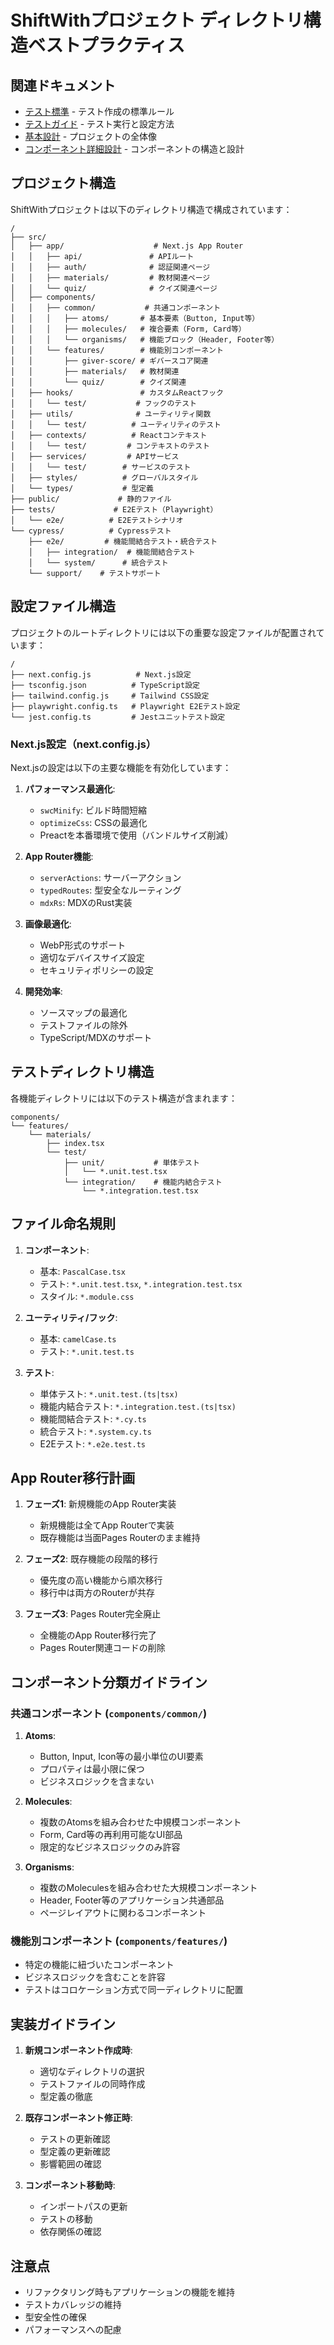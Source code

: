 # ShiftWithプロジェクト ディレクトリ構造ベストプラクティス

## 関連ドキュメント

- [テスト標準](./02_テスト標準.md) - テスト作成の標準ルール
- [テストガイド](./03_テストガイド.md) - テスト実行と設定方法
- [基本設計](../01_プロジェクト概要/01_基本設計.md) - プロジェクトの全体像
- [コンポーネント詳細設計](../01_プロジェクト概要/06_コンポーネント詳細設計.md) - コンポーネントの構造と設計

## プロジェクト構造

ShiftWithプロジェクトは以下のディレクトリ構造で構成されています：

```
/
├── src/
│   ├── app/                    # Next.js App Router
│   │   ├── api/               # APIルート
│   │   ├── auth/              # 認証関連ページ
│   │   ├── materials/         # 教材関連ページ
│   │   └── quiz/              # クイズ関連ページ
│   ├── components/
│   │   ├── common/           # 共通コンポーネント
│   │   │   ├── atoms/       # 基本要素（Button, Input等）
│   │   │   ├── molecules/   # 複合要素（Form, Card等）
│   │   │   └── organisms/   # 機能ブロック（Header, Footer等）
│   │   └── features/        # 機能別コンポーネント
│   │       ├── giver-score/ # ギバースコア関連
│   │       ├── materials/   # 教材関連
│   │       └── quiz/        # クイズ関連
│   ├── hooks/               # カスタムReactフック
│   │   └── test/           # フックのテスト
│   ├── utils/              # ユーティリティ関数
│   │   └── test/          # ユーティリティのテスト
│   ├── contexts/          # Reactコンテキスト
│   │   └── test/         # コンテキストのテスト
│   ├── services/         # APIサービス
│   │   └── test/        # サービスのテスト
│   ├── styles/          # グローバルスタイル
│   └── types/           # 型定義
├── public/             # 静的ファイル
├── tests/             # E2Eテスト（Playwright）
│   └── e2e/          # E2Eテストシナリオ
└── cypress/          # Cypressテスト
    ├── e2e/         # 機能間結合テスト・統合テスト
    │   ├── integration/  # 機能間結合テスト
    │   └── system/      # 統合テスト
    └── support/    # テストサポート
```

## 設定ファイル構造

プロジェクトのルートディレクトリには以下の重要な設定ファイルが配置されています：

```
/
├── next.config.js          # Next.js設定
├── tsconfig.json          # TypeScript設定
├── tailwind.config.js     # Tailwind CSS設定
├── playwright.config.ts   # Playwright E2Eテスト設定
└── jest.config.ts         # Jestユニットテスト設定
```

### Next.js設定（next.config.js）

Next.jsの設定は以下の主要な機能を有効化しています：

1. **パフォーマンス最適化**:
   - `swcMinify`: ビルド時間短縮
   - `optimizeCss`: CSSの最適化
   - Preactを本番環境で使用（バンドルサイズ削減）

2. **App Router機能**:
   - `serverActions`: サーバーアクション
   - `typedRoutes`: 型安全なルーティング
   - `mdxRs`: MDXのRust実装

3. **画像最適化**:
   - WebP形式のサポート
   - 適切なデバイスサイズ設定
   - セキュリティポリシーの設定

4. **開発効率**:
   - ソースマップの最適化
   - テストファイルの除外
   - TypeScript/MDXのサポート

## テストディレクトリ構造

各機能ディレクトリには以下のテスト構造が含まれます：

```
components/
└── features/
    └── materials/
        ├── index.tsx
        └── test/
            ├── unit/           # 単体テスト
            │   └── *.unit.test.tsx
            └── integration/    # 機能内結合テスト
                └── *.integration.test.tsx
```

## ファイル命名規則

1. **コンポーネント**:
   - 基本: `PascalCase.tsx`
   - テスト: `*.unit.test.tsx`, `*.integration.test.tsx`
   - スタイル: `*.module.css`

2. **ユーティリティ/フック**:
   - 基本: `camelCase.ts`
   - テスト: `*.unit.test.ts`

3. **テスト**:
   - 単体テスト: `*.unit.test.(ts|tsx)`
   - 機能内結合テスト: `*.integration.test.(ts|tsx)`
   - 機能間結合テスト: `*.cy.ts`
   - 統合テスト: `*.system.cy.ts`
   - E2Eテスト: `*.e2e.test.ts`

## App Router移行計画

1. **フェーズ1**: 新規機能のApp Router実装
   - 新規機能は全てApp Routerで実装
   - 既存機能は当面Pages Routerのまま維持

2. **フェーズ2**: 既存機能の段階的移行
   - 優先度の高い機能から順次移行
   - 移行中は両方のRouterが共存

3. **フェーズ3**: Pages Router完全廃止
   - 全機能のApp Router移行完了
   - Pages Router関連コードの削除

## コンポーネント分類ガイドライン

### 共通コンポーネント (`components/common/`)

1. **Atoms**:
   - Button, Input, Icon等の最小単位のUI要素
   - プロパティは最小限に保つ
   - ビジネスロジックを含まない

2. **Molecules**:
   - 複数のAtomsを組み合わせた中規模コンポーネント
   - Form, Card等の再利用可能なUI部品
   - 限定的なビジネスロジックのみ許容

3. **Organisms**:
   - 複数のMoleculesを組み合わせた大規模コンポーネント
   - Header, Footer等のアプリケーション共通部品
   - ページレイアウトに関わるコンポーネント

### 機能別コンポーネント (`components/features/`)

- 特定の機能に紐づいたコンポーネント
- ビジネスロジックを含むことを許容
- テストはコロケーション方式で同一ディレクトリに配置

## 実装ガイドライン

1. **新規コンポーネント作成時**:
   - 適切なディレクトリの選択
   - テストファイルの同時作成
   - 型定義の徹底

2. **既存コンポーネント修正時**:
   - テストの更新確認
   - 型定義の更新確認
   - 影響範囲の確認

3. **コンポーネント移動時**:
   - インポートパスの更新
   - テストの移動
   - 依存関係の確認

## 注意点

- リファクタリング時もアプリケーションの機能を維持
- テストカバレッジの維持
- 型安全性の確保
- パフォーマンスへの配慮 